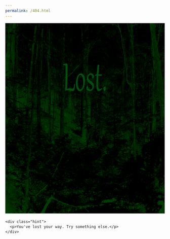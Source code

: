 ```yaml
---
permalink: /404.html
---
```


<!DOCTYPE html>
<html lang="en">
  <head>
    <meta charset="utf-8" />
    <meta name="robots" content="noindex, nofollow" />
    <meta name="viewport" content="width=device-width, initial-scale=1" />
    <link rel="stylesheet" type="text/css" href="../common/style.css" />
    <script src="../common/imageMapResizer.min.js"></script>
    <script src="../common/resizeMap.js" defer></script>
    <script src="../common/audio.js" defer></script>
  </head>
  
  <body>
    <div class="center">
      <img src="img/404.jpg" usemap="#figure" width="800" height="600" alt="" />
      <map name="error">
      </map>
    </div>

    <div class="hint">
      <p>You've lost your way. Try something else.</p>
    </div>
  </body>
</html>
